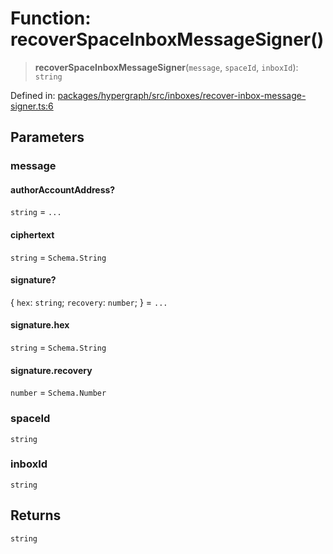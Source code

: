 # Function: recoverSpaceInboxMessageSigner()

> **recoverSpaceInboxMessageSigner**(`message`, `spaceId`, `inboxId`): `string`

Defined in: [packages/hypergraph/src/inboxes/recover-inbox-message-signer.ts:6](https://github.com/hashirpm/hypergraph/blob/ab4ea1cdb9430798142e0d735aac9d31c2cf0ae0/packages/hypergraph/src/inboxes/recover-inbox-message-signer.ts#L6)

## Parameters

### message

#### authorAccountAddress?

`string` = `...`

#### ciphertext

`string` = `Schema.String`

#### signature?

\{ `hex`: `string`; `recovery`: `number`; \} = `...`

#### signature.hex

`string` = `Schema.String`

#### signature.recovery

`number` = `Schema.Number`

### spaceId

`string`

### inboxId

`string`

## Returns

`string`
